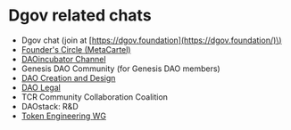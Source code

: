 # Dgov related chats

* Dgov chat \(join at [https://dgov.foundation](https://dgov.foundation/)\)
* [Founder's Circle \(MetaCartel\)](https://t.me/Web3Founders)
* [DAOincubator Channel](https://t.me/DAOincubator)
* Genesis DAO Community \(for Genesis DAO members\)
* [DAO Creation and Design](https://t.me/daodesign)
* [DAO Legal](https://t.me/joinchat/ICRVPRbsfBQv2--PRfuunA)
* TCR Community Collaboration Coalition
* DAOstack: R&D
* [Token Engineering WG](https://t.me/cfowg)

